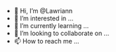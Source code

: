 - 👋 Hi, I’m @Lawriann
- 👀 I’m interested in ...
- 🌱 I’m currently learning ...
- 💞️ I’m looking to collaborate on ...
- 📫 How to reach me ...

<!---
Lawriann/Lawriann is a ✨ special ✨ repository because its `README.md` (this file) appears on your GitHub profile.
You can click the Preview link to take a look at your changes.
--->
